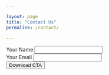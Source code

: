 ```yaml
---

layout: page
title: "Contact Us"
permalink: /contact/

---
```



<form action="https://public.herotofu.com/v1/2bc564f0-0ba9-11ef-9273-c783c4881c17" method="post" accept-charset="UTF-8">
  <div>
    <label for="name">Your Name</label>
    <input name="Name" id="name" type="text" required />
  </div>
  <div>
    <label for="email">Your Email</label>
    <input name="Email" id="email" type="email" required  />
  </div>
  <div>
    <input type="submit" value="Download CTA" />
    <div style="text-indent:-99999px; white-space:nowrap; overflow:hidden; position:absolute;" aria-hidden="true">
      <input type="text" name="_gotcha" tabindex="-1" autocomplete="off" />
    </div>
  </div>
</form>
